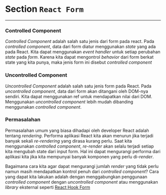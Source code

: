 # Section `React Form`

---

### Controlled Component

_Controlled Component_ adalah salah satu jenis dari form pada react. Pada _controlled component_, data dari form diatur menggunakan _state_ yang ada pada React. Kita dapat menggunakan _event handler_ untuk setiap perubahan _state_ pada _form_. Karena kita dapat mengontrol _behavior_ dari form berkat state yang kita punya, maka jenis form ini disebut _controlled component_

### Uncontrolled Component

_Uncontrolled Component_ adalah salah satu jenis form pada React. Pada _uncontrolled component_, data dari form akan ditangani oleh DOM-nya sendiri. Kita dapat menggunakan ref untuk mendapatkan nilai dari DOM. Menggunakan _uncontrolled component_ lebih mudah dibanding menggunakan _controlled component_.

### Permasalahan

Permasalahan umum yang biasa dihadapi oleh developer React adalah tentang _rendering_. Performa aplikasi React kita akan menurun jika terjadi banyak sekali _re-rendering_ yang dirasa kurang perlu. Saat kita menggunakan _controlled component_, _re-render_ akan selalu terjadi setiap kita mengubah state dari input form. Hal ini dapat mengurangi performa dari aplikasi kita jika kita mempunyai banyak komponen yang perlu di-_render_.

Bagaimana cara kita agar dapat mengurangi jumlah _render_ yang tidak perlu namun masih mendapatkan kontrol penuh dari _controlled component_? Cara yang dapat kita lakukan adalah dengan menggabungkan penggunaan _controlled component_ dengan _uncontrolled component_ atau menggunakan _library_ eksternal seperti [React Hook Form](https://react-hook-form.com/)
